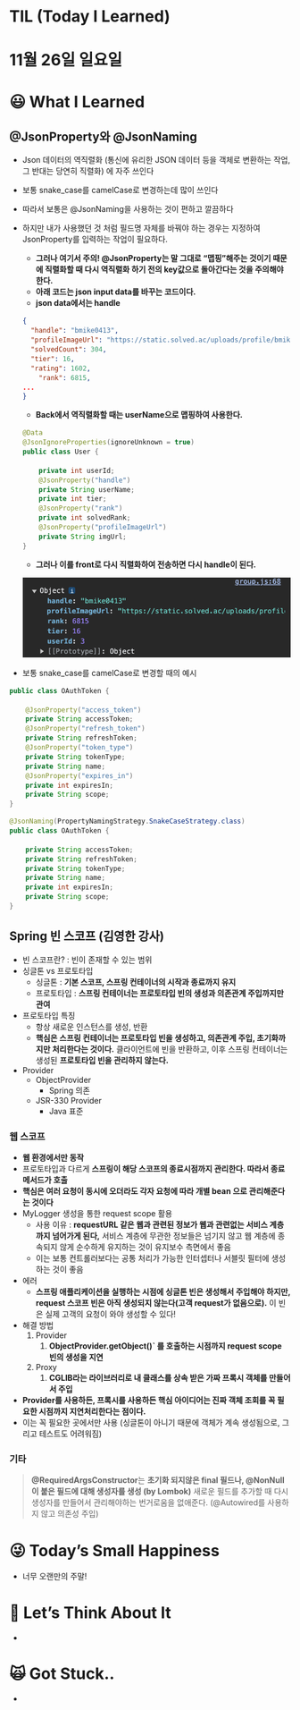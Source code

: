 # TIL (Today I Learned)

# 11월 26일 일요일

# 😃 What I Learned

## @JsonProperty와 @JsonNaming

- Json 데이터의 역직렬화 (통신에 유리한 JSON 데이터 등을 객체로 변환하는 작업, 그 반대는 당연히 직렬화) 에 자주 쓰인다
- 보통 snake_case를 camelCase로 변경하는데 많이 쓰인다
- 따라서 보통은 @JsonNaming을 사용하는 것이 편하고 깔끔하다
- 하지만 내가 사용했던 것 처럼 필드명 자체를 바꿔야 하는 경우는 지정하여 JsonProperty를 입력하는 작업이 필요하다.
    - **그러나 여기서 주의! @JsonProperty는 말 그대로 “맵핑”해주는 것이기 때문에 직렬화할 때 다시 역직렬화 하기 전의 key값으로 돌아간다는 것을 주의해야 한다.**
    - **아래 코드는 json input data를 바꾸는 코드이다.**
    - **json data에서는 handle**
    
    ```json
    {
      "handle": "bmike0413",
      "profileImageUrl": "https://static.solved.ac/uploads/profile/bmike0413-picture-1690439048194.png",
      "solvedCount": 304,
      "tier": 16,
      "rating": 1602,
    	"rank": 6815,
    ...
    }
    ```
    
    - **Back에서 역직렬화할 때는 userName으로 맵핑하여 사용한다.**
    
    ```java
    @Data
    @JsonIgnoreProperties(ignoreUnknown = true)
    public class User {
    
        private int userId;
        @JsonProperty("handle")
        private String userName;
        private int tier;
        @JsonProperty("rank")
        private int solvedRank;
        @JsonProperty("profileImageUrl")
        private String imgUrl;
    }
    ```
    
    - **그러나 이를 front로 다시 직렬화하여 전송하면 다시 handle이 된다.**
    
    ![Untitled](Images/1126.png)
    

- 보통 snake_case를 camelCase로 변경할 때의 예시

```java
public class OAuthToken {

    @JsonProperty("access_token")
    private String accessToken;
    @JsonProperty("refresh_token")
    private String refreshToken;
    @JsonProperty("token_type")
    private String tokenType;
    private String name;
    @JsonProperty("expires_in")
    private int expiresIn;
    private String scope;
}
```

```java
@JsonNaming(PropertyNamingStrategy.SnakeCaseStrategy.class)
public class OAuthToken {

    private String accessToken;
    private String refreshToken;
    private String tokenType;
    private String name;
    private int expiresIn;
    private String scope;
}
```

## Spring 빈 스코프 (김영한 강사)

- 빈 스코프란? : 빈이 존재할 수 있는 범위
- 싱글톤 vs 프로토타입
    - 싱글톤 : **기본 스코프, 스프링 컨테이너의 시작과 종료까지 유지**
    - 프로토타입 : **스프링 컨테이너는 프로토타입 빈의 생성과 의존관계 주입까지만 관여**
- 프로토타입 특징
    - 항상 새로운 인스턴스를 생성, 반환
    - **핵심은 스프링 컨테이너는 프로토타입 빈을 생성하고, 의존관계 주입, 초기화까지만 처리한다는 것이다.** 클라이언트에 빈을 반환하고, 이후 스프링 컨테이너는 생성된 **프로토타입 빈을 관리하지 않는다.**
- Provider
    - ObjectProvider
        - Spring 의존
    - JSR-330 Provider
        - Java 표준

### 웹 스코프

- **웹 환경에서만 동작**
- 프로토타입과 다르게 **스프링이 해당 스코프의 종료시점까지 관리한다. 따라서 종료 메서드가 호출**
- **핵심은 여러 요청이 동시에 오더라도 각자 요청에 따라 개별 bean 으로 관리해준다는 것이다**
- MyLogger 생성을 통한 request scope 활용
    - 사용 이유 : **requestURL 같은 웹과 관련된 정보가 웹과 관련없는 서비스 계층까지 넘어가게 된다,** 서비스 계층에 무관한 정보들은 넘기지 않고 웹 계층에 종속되지 않게 순수하게 유지하는 것이 유지보수 측면에서 좋음
    - 이는 보통 컨트롤러보다는 공통 처리가 가능한 인터셉터나 서블릿 필터에 생성하는 것이 좋음
- 에러
    - **스프링 애플리케이션을 실행하는 시점에 싱글톤 빈은 생성해서 주입해야 하지만, request 스코프 빈은 아직 생성되지 않는다(고객 request가 없음으로).** 이 빈은 실제 고객의 요청이 와야 생성할 수 있다!
- 해결 방법
    1. Provider
        1. **ObjectProvider.getObject()` 를 호출하는 시점까지 request scope 빈의
        생성을 지연**
    2. Proxy
        1. **CGLIB라는 라이브러리로 내 클래스를 상속 받은 가짜 프록시 객체를 만들어서 주입**
- **Provider를 사용하든, 프록시를 사용하든 핵심 아이디어는 진짜 객체 조회를 꼭 필요한 시점까지 지연처리한다는 점이다.**
- 이는 꼭 필요한 곳에서만 사용 (싱글톤이 아니기 때문에 객체가 계속 생성됨으로, 그리고 테스트도 어려워짐)

### 기타

> **@RequiredArgsConstructor**는 **초기화 되지않은 final 필드나, @NonNull 이 붙은 필드에 대해 생성자를 생성 (by Lombok)** 새로운 필드를 추가할 때 다시 생성자를 만들어서 관리해야하는 번거로움을 없애준다. (@Autowired를 사용하지 않고 의존성 주입)
> 

# 😜 Today’s Small Happiness

- 너무 오랜만의 주말!

# 🧐 Let’s Think About It

- 

# 🙀 Got Stuck..

-